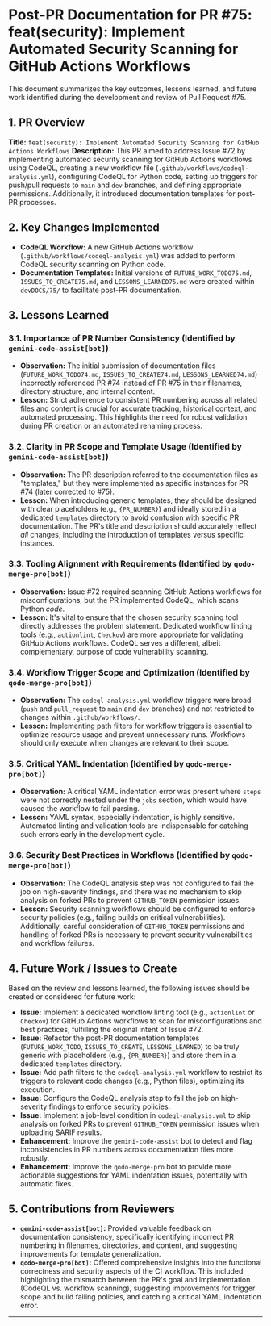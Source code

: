 # Post-PR Documentation for PR #75: feat(security): Implement Automated Security Scanning for GitHub Actions Workflows

This document summarizes the key outcomes, lessons learned, and future work identified during the development and review of Pull Request #75.

## 1. PR Overview

**Title:** `feat(security): Implement Automated Security Scanning for GitHub Actions Workflows`
**Description:** This PR aimed to address Issue #72 by implementing automated security scanning for GitHub Actions workflows using CodeQL, creating a new workflow file (`.github/workflows/codeql-analysis.yml`), configuring CodeQL for Python code, setting up triggers for push/pull requests to `main` and `dev` branches, and defining appropriate permissions. Additionally, it introduced documentation templates for post-PR processes.

## 2. Key Changes Implemented

*   **CodeQL Workflow:** A new GitHub Actions workflow (`.github/workflows/codeql-analysis.yml`) was added to perform CodeQL security scanning on Python code.
*   **Documentation Templates:** Initial versions of `FUTURE_WORK_TODO75.md`, `ISSUES_TO_CREATE75.md`, and `LESSONS_LEARNED75.md` were created within `devDOCS/75/` to facilitate post-PR documentation.

## 3. Lessons Learned

### 3.1. Importance of PR Number Consistency (Identified by `gemini-code-assist[bot]`)
*   **Observation:** The initial submission of documentation files (`FUTURE_WORK_TODO74.md`, `ISSUES_TO_CREATE74.md`, `LESSONS_LEARNED74.md`) incorrectly referenced PR #74 instead of PR #75 in their filenames, directory structure, and internal content.
*   **Lesson:** Strict adherence to consistent PR numbering across all related files and content is crucial for accurate tracking, historical context, and automated processing. This highlights the need for robust validation during PR creation or an automated renaming process.

### 3.2. Clarity in PR Scope and Template Usage (Identified by `gemini-code-assist[bot]`)
*   **Observation:** The PR description referred to the documentation files as "templates," but they were implemented as specific instances for PR #74 (later corrected to #75).
*   **Lesson:** When introducing generic templates, they should be designed with clear placeholders (e.g., `{PR_NUMBER}`) and ideally stored in a dedicated `templates` directory to avoid confusion with specific PR documentation. The PR's title and description should accurately reflect *all* changes, including the introduction of templates versus specific instances.

### 3.3. Tooling Alignment with Requirements (Identified by `qodo-merge-pro[bot]`)
*   **Observation:** Issue #72 required scanning GitHub Actions workflows for misconfigurations, but the PR implemented CodeQL, which scans Python *code*.
*   **Lesson:** It's vital to ensure that the chosen security scanning tool directly addresses the problem statement. Dedicated workflow linting tools (e.g., `actionlint`, `Checkov`) are more appropriate for validating GitHub Actions workflows. CodeQL serves a different, albeit complementary, purpose of code vulnerability scanning.

### 3.4. Workflow Trigger Scope and Optimization (Identified by `qodo-merge-pro[bot]`)
*   **Observation:** The `codeql-analysis.yml` workflow triggers were broad (`push` and `pull_request` to `main` and `dev` branches) and not restricted to changes within `.github/workflows/`.
*   **Lesson:** Implementing path filters for workflow triggers is essential to optimize resource usage and prevent unnecessary runs. Workflows should only execute when changes are relevant to their scope.

### 3.5. Critical YAML Indentation (Identified by `qodo-merge-pro[bot]`)
*   **Observation:** A critical YAML indentation error was present where `steps` were not correctly nested under the `jobs` section, which would have caused the workflow to fail parsing.
*   **Lesson:** YAML syntax, especially indentation, is highly sensitive. Automated linting and validation tools are indispensable for catching such errors early in the development cycle.

### 3.6. Security Best Practices in Workflows (Identified by `qodo-merge-pro[bot]`)
*   **Observation:** The CodeQL analysis step was not configured to fail the job on high-severity findings, and there was no mechanism to skip analysis on forked PRs to prevent `GITHUB_TOKEN` permission issues.
*   **Lesson:** Security scanning workflows should be configured to enforce security policies (e.g., failing builds on critical vulnerabilities). Additionally, careful consideration of `GITHUB_TOKEN` permissions and handling of forked PRs is necessary to prevent security vulnerabilities and workflow failures.

## 4. Future Work / Issues to Create

Based on the review and lessons learned, the following issues should be created or considered for future work:

*   **Issue:** Implement a dedicated workflow linting tool (e.g., `actionlint` or `Checkov`) for GitHub Actions workflows to scan for misconfigurations and best practices, fulfilling the original intent of Issue #72.
*   **Issue:** Refactor the post-PR documentation templates (`FUTURE_WORK_TODO`, `ISSUES_TO_CREATE`, `LESSONS_LEARNED`) to be truly generic with placeholders (e.g., `{PR_NUMBER}`) and store them in a dedicated `templates` directory.
*   **Issue:** Add path filters to the `codeql-analysis.yml` workflow to restrict its triggers to relevant code changes (e.g., Python files), optimizing its execution.
*   **Issue:** Configure the CodeQL analysis step to fail the job on high-severity findings to enforce security policies.
*   **Issue:** Implement a job-level condition in `codeql-analysis.yml` to skip analysis on forked PRs to prevent `GITHUB_TOKEN` permission issues when uploading SARIF results.
*   **Enhancement:** Improve the `gemini-code-assist` bot to detect and flag inconsistencies in PR numbers across documentation files more robustly.
*   **Enhancement:** Improve the `qodo-merge-pro` bot to provide more actionable suggestions for YAML indentation issues, potentially with automatic fixes.

## 5. Contributions from Reviewers

*   **`gemini-code-assist[bot]`:** Provided valuable feedback on documentation consistency, specifically identifying incorrect PR numbering in filenames, directories, and content, and suggesting improvements for template generalization.
*   **`qodo-merge-pro[bot]`:** Offered comprehensive insights into the functional correctness and security aspects of the CI workflow. This included highlighting the mismatch between the PR's goal and implementation (CodeQL vs. workflow scanning), suggesting improvements for trigger scope and build failing policies, and catching a critical YAML indentation error.

---
